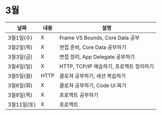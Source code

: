 # 3월

|날짜|내용|설명|
|------|---|---|
|3월1일(수)|X|Frame VS Bounds, Core Data 공부|
|3월2일(목)|X|면접 준비, Core Data 공부하기|
|3월3일(금)|X|면접 정리, App Delegate 공부하기|
|3월4일(일)|X|HTTP, TCP/IP 예습하기, 프로젝트 정리하기|
|3월5일(월)|HTTP|클로져 공부하기, 세션 복습하기|
|3월6일(화)|X|클로져 공부하기, Code UI 짜기|
|3월8일(목)|X|프로젝트 공부하기|
|3월11일(토)|X|프로젝트|




